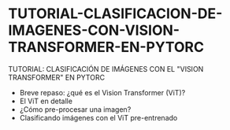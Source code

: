 # TUTORIAL-CLASIFICACION-DE-IMAGENES-CON-VISION-TRANSFORMER-EN-PYTORC
TUTORIAL: CLASIFICACIÓN DE IMÁGENES CON EL "VISION TRANSFORMER" EN PYTORC
* Breve repaso: ¿qué es el Vision Transformer (ViT)?
* El ViT en detalle
* ¿Cómo pre-procesar una imagen?
* Clasificando imágenes con el ViT pre-entrenado
